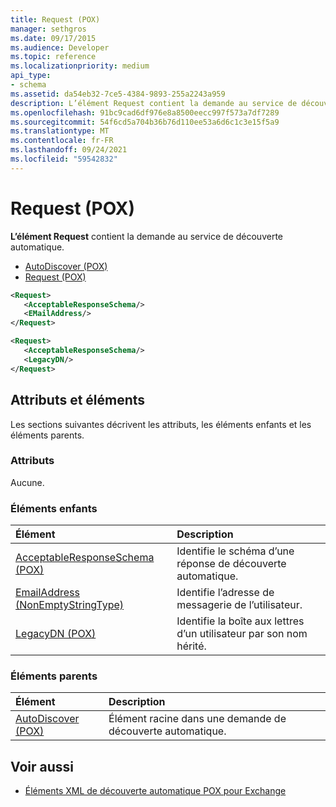 ```yaml
---
title: Request (POX)
manager: sethgros
ms.date: 09/17/2015
ms.audience: Developer
ms.topic: reference
ms.localizationpriority: medium
api_type:
- schema
ms.assetid: da54eb32-7ce5-4384-9893-255a2243a959
description: L’élément Request contient la demande au service de découverte automatique.
ms.openlocfilehash: 91bc9cad6df976e8a8500eecc997f573a7df7289
ms.sourcegitcommit: 54f6cd5a704b36b76d110ee53a6d6c1c3e15f5a9
ms.translationtype: MT
ms.contentlocale: fr-FR
ms.lasthandoff: 09/24/2021
ms.locfileid: "59542832"
---
```

# <a name="request-pox"></a>Request (POX)

**L’élément Request** contient la demande au service de découverte automatique. 
  
- [AutoDiscover (POX)](autodiscover-pox.md) 
- [Request (POX)](request-pox.md)
  
```xml
<Request>
   <AcceptableResponseSchema/>
   <EMailAddress/>
</Request>
```

```xml
<Request>
   <AcceptableResponseSchema/> 
   <LegacyDN/>
</Request>
```

## <a name="attributes-and-elements"></a>Attributs et éléments

Les sections suivantes décrivent les attributs, les éléments enfants et les éléments parents.
  
### <a name="attributes"></a>Attributs

Aucune.
  
### <a name="child-elements"></a>Éléments enfants

|**Élément**|**Description**|
|:-----|:-----|
|[AcceptableResponseSchema (POX)](acceptableresponseschema-pox.md) <br/> |Identifie le schéma d’une réponse de découverte automatique.  <br/> |
|[EmailAddress (NonEmptyStringType)](emailaddress-nonemptystringtype.md) <br/> |Identifie l’adresse de messagerie de l’utilisateur.  <br/> |
|[LegacyDN (POX)](legacydn-pox.md) <br/> |Identifie la boîte aux lettres d’un utilisateur par son nom hérité.  <br/> |
   
### <a name="parent-elements"></a>Éléments parents

|**Élément**|**Description**|
|:-----|:-----|
|[AutoDiscover (POX)](autodiscover-pox.md) <br/> |Élément racine dans une demande de découverte automatique.  <br/> |
   
## <a name="see-also"></a>Voir aussi

- [Éléments XML de découverte automatique POX pour Exchange](pox-autodiscover-xml-elements-for-exchange.md)

